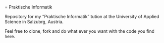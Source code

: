 = Praktische Informatik

Repository for my “Praktische Informatik” tution at the University of Applied Science in Salzubrg, Austria.

Feel free to clone, fork and do what ever you want with the code you find here.